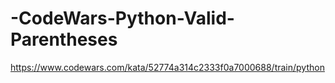 # -CodeWars-Python-Valid-Parentheses
https://www.codewars.com/kata/52774a314c2333f0a7000688/train/python

